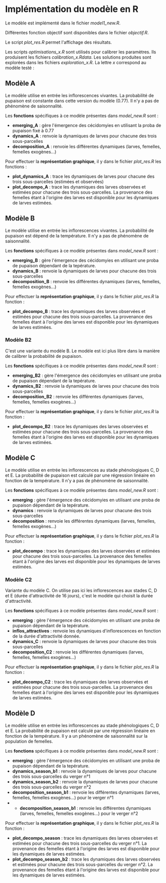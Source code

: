 # Implémentation du modèle en R

Le modèle est implémenté dans le fichier *model1_new.R*.

Différentes fonction objectif sont disponibles dans le fichier *objectif.R*.

Le script *plot_res.R* permet l'affichage des résultats.

Les scripts *optimisations_x.R* sont utilisés pour calibrer les paramètres.
Ils produisent les fichiers *calibration_x.Rdata*.
Les solutions produites sont explorées dans les fichiers *exploration_x.R*.
La lettre *x* correspond au modèle testé :

## Modèle A

Le modèle utilise en entrée les inflorescences vivantes.
La probabilité de pupaison est constante dans cette version du modèle (0.77).
Il n'y a pas de phénomène de saisonnalité.

Les **fonctions** spécifiques à ce modèle présentes dans *model_new.R* sont :
+ **emerging_A** : gère l'émergence des cécidomyies en utilisant la proba de pupaison fixé à 0.77
+ **dynamics_A** : renvoie la dynamiques de larves pour chacune des trois sous-parcelles
+ **decomposition_A** : renvoie les différentes dynamiques (larves, femelles, femelles exogènes...)

Pour effectuer la **représentation graphique**, il y dans le fichier *plot_res.R* les fonctions :
+ **plot_dynamics_A** : trace les dynamiques de larves pour chacune des trois sous-parcelles (estimées et observées)
+ **plot_decompo_A** : trace les dynamiques des larves observées et estimées pour chacune des trois sous-parcelles. La provenance des femelles étant à l'origine des larves est disponible pour les dynamiques de larves estimées.

## Modèle B

Le modèle utilise en entrée les inflorescences vivantes.
La probabilité de pupaison est dépend de la température.
Il n'y a pas de phénomène de saisonnalité.

Les **fonctions** spécifiques à ce modèle présentes dans *model_new.R* sont :
+ **emerging_B** : gère l'émergence des cécidomyies en utilisant une proba de pupaison dépendant de la tepérature.
+ **dynamics_B** : renvoie la dynamiques de larves pour chacune des trois sous-parcelles
+ **decomposition_B** : renvoie les différentes dynamiques (larves, femelles, femelles exogènes...)

Pour effectuer la **représentation graphique**, il y dans le fichier *plot_res.R* la fonction :
+ **plot_decompo_B** : trace les dynamiques des larves observées et estimées pour chacune des trois sous-parcelles. La provenance des femelles étant à l'origine des larves est disponible pour les dynamiques de larves estimées.

### Modèle B2

C'est une variante du modèle B.
Le modèle est ici plus libre dans la manière de calibrer la probabilité de pupaison.

Les **fonctions** spécifiques à ce modèle présentes dans *model_new.R* sont :
+ **emerging_B2** : gère l'émergence des cécidomyies en utilisant une proba de pupaison dépendant de la tepérature.
+ **dynamics_B2** : renvoie la dynamiques de larves pour chacune des trois sous-parcelles
+ **decomposition_B2** : renvoie les différentes dynamiques (larves, femelles, femelles exogènes...)

Pour effectuer la **représentation graphique**, il y dans le fichier *plot_res.R* la fonction :
+ **plot_decompo_B2** : trace les dynamiques des larves observées et estimées pour chacune des trois sous-parcelles. La provenance des femelles étant à l'origine des larves est disponible pour les dynamiques de larves estimées.

## Modèle C

Le modèle utilise en entrée les inflorescences au stade phénologiques C, D et E.
La probabilité de pupaison est calculé par une régression linéaire en fonction de la température.
Il n'y a pas de phénomène de saisonnalité.

Les **fonctions** spécifiques à ce modèle présentes dans *model_new.R* sont :
+ **emerging** : gère l'émergence des cécidomyies en utilisant une proba de pupaison dépendant de la tepérature.
+ **dynamics** : renvoie la dynamiques de larves pour chacune des trois sous-parcelles
+ **decomposition** : renvoie les différentes dynamiques (larves, femelles, femelles exogènes...)

Pour effectuer la **représentation graphique**, il y dans le fichier *plot_res.R* la fonction :
+ **plot_decompo** : trace les dynamiques des larves observées et estimées pour chacune des trois sous-parcelles. La provenance des femelles étant à l'origine des larves est disponible pour les dynamiques de larves estimées.

### Modèle C2

Variante du modèle C.
On utilise pas ici les inflorescences aux stades C, D et E (durée d'attractivité de 16 jours), c'est le modèle qui choisit la durée d'attractivité.

Les **fonctions** spécifiques à ce modèle présentes dans *model_new.R* sont :
+ **emerging** : gère l'émergence des cécidomyies en utilisant une proba de pupaison dépendant de la tepérature.
+ **inflos_attractives** : renvoie les dynamiques d'inflorescences en fonction de la durée d'attractivité donnée.
+ **dynamics_C** : renvoie la dynamiques de larves pour chacune des trois sous-parcelles
+ **decomposition_C2** : renvoie les différentes dynamiques (larves, femelles, femelles exogènes...)

Pour effectuer la **représentation graphique**, il y dans le fichier *plot_res.R* la fonction :
+ **plot_decompo_C2** : trace les dynamiques des larves observées et estimées pour chacune des trois sous-parcelles. La provenance des femelles étant à l'origine des larves est disponible pour les dynamiques de larves estimées.

## Modèle D

Le modèle utilise en entrée les inflorescences au stade phénologiques C, D et E.
La probabilité de pupaison est calculé par une régression linéaire en fonction de la température.
Il y a un phénomène de saisonnalité sur la population de femelles.

Les **fonctions** spécifiques à ce modèle présentes dans *model_new.R* sont :
+ **emerging** : gère l'émergence des cécidomyies en utilisant une proba de pupaison dépendant de la tepérature.
+ **dynamics_season_b1** : renvoie la dynamiques de larves pour chacune des trois sous-parcelles du verger n°1
+ **dynamics_season_b2** : renvoie la dynamiques de larves pour chacune des trois sous-parcelles du verger n°2
+ **decomposition_season_b1** : renvoie les différentes dynamiques (larves, femelles, femelles exogènes...) pour le verger n°1
+ + **decomposition_season_b1** : renvoie les différentes dynamiques (larves, femelles, femelles exogènes...) pour le verger n°2

Pour effectuer la **représentation graphique**, il y dans le fichier *plot_res.R* la fonction :
+ **plot_decompo_season** : trace les dynamiques des larves observées et estimées pour chacune des trois sous-parcelles du verger n°1. La provenance des femelles étant à l'origine des larves est disponible pour les dynamiques de larves estimées.
+ **plot_decompo_season_b2** : trace les dynamiques des larves observées et estimées pour chacune des trois sous-parcelles du verger n°2. La provenance des femelles étant à l'origine des larves est disponible pour les dynamiques de larves estimées.









